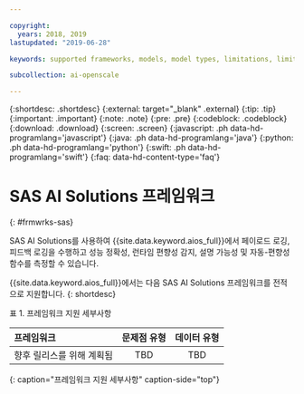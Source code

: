 ```yaml
---

copyright:
  years: 2018, 2019
lastupdated: "2019-06-28"

keywords: supported frameworks, models, model types, limitations, limits, spss, c&ds

subcollection: ai-openscale

---
```


{:shortdesc: .shortdesc}
{:external: target="_blank" .external}
{:tip: .tip}
{:important: .important}
{:note: .note}
{:pre: .pre}
{:codeblock: .codeblock}
{:download: .download}
{:screen: .screen}
{:javascript: .ph data-hd-programlang='javascript'}
{:java: .ph data-hd-programlang='java'}
{:python: .ph data-hd-programlang='python'}
{:swift: .ph data-hd-programlang='swift'}
{:faq: data-hd-content-type='faq'}

# SAS AI Solutions 프레임워크
{: #frmwrks-sas}

SAS AI Solutions를 사용하여 {{site.data.keyword.aios_full}}에서 페이로드 로깅, 피드백 로깅을 수행하고 성능 정확성, 런타임 편향성 감지, 설명 가능성 및 자동-편향성 함수를 측정할 수 있습니다. 

{{site.data.keyword.aios_full}}에서는 다음 SAS AI Solutions 프레임워크를 전적으로 지원합니다.
{: shortdesc}


표 1. 프레임워크 지원 세부사항

| 프레임워크 | 문제점 유형 | 데이터 유형 |
|:---|:---:|:---:|
| 향후 릴리스를 위해 계획됨 | TBD | TBD |
{: caption="프레임워크 지원 세부사항" caption-side="top"}



